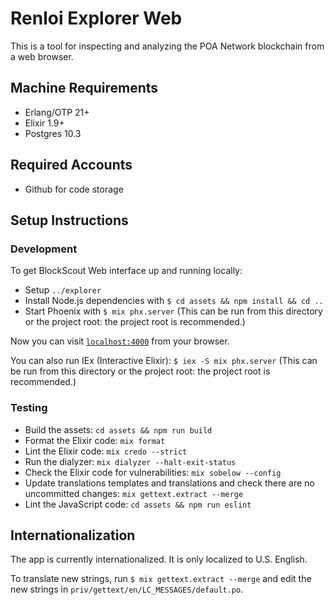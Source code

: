 # Renloi Explorer Web

This is a tool for inspecting and analyzing the POA Network blockchain from a web browser.

## Machine Requirements

* Erlang/OTP 21+
* Elixir 1.9+
* Postgres 10.3


## Required Accounts

* Github for code storage


## Setup Instructions

### Development

To get BlockScout Web interface up and running locally:

  * Setup `../explorer`
  * Install Node.js dependencies with `$ cd assets && npm install && cd ..`
  * Start Phoenix with `$ mix phx.server` (This can be run from this directory or the project root: the project root is recommended.)

Now you can visit [`localhost:4000`](http://localhost:4000) from your browser.

You can also run IEx (Interactive Elixir): `$ iex -S mix phx.server` (This can be run from this directory or the project root: the project root is recommended.)

### Testing

  * Build the assets: `cd assets && npm run build`
  * Format the Elixir code: `mix format`
  * Lint the Elixir code: `mix credo --strict`
  * Run the dialyzer: `mix dialyzer --halt-exit-status`
  * Check the Elixir code for vulnerabilities: `mix sobelow --config`
  * Update translations templates and translations and check there are no uncommitted changes: `mix gettext.extract --merge`
  * Lint the JavaScript code: `cd assets && npm run eslint`


## Internationalization

The app is currently internationalized. It is only localized to U.S. English.

To translate new strings, run `$ mix gettext.extract --merge` and edit the new strings in `priv/gettext/en/LC_MESSAGES/default.po`.
